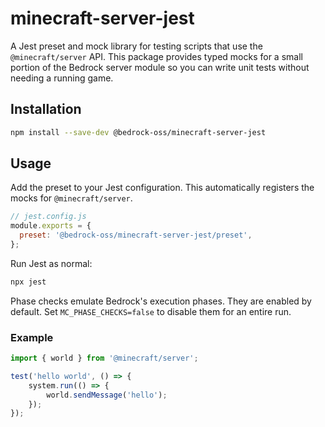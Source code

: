 # minecraft-server-jest

A Jest preset and mock library for testing scripts that use the `@minecraft/server` API. This package provides typed mocks for a small portion of the Bedrock server module so you can write unit tests without needing a running game.

## Installation

```bash
npm install --save-dev @bedrock-oss/minecraft-server-jest
```

## Usage

Add the preset to your Jest configuration. This automatically registers the mocks for `@minecraft/server`.

```js
// jest.config.js
module.exports = {
  preset: '@bedrock-oss/minecraft-server-jest/preset',
};
```

Run Jest as normal:

```bash
npx jest
```

Phase checks emulate Bedrock's execution phases. They are enabled by default. Set `MC_PHASE_CHECKS=false` to disable them for an entire run.

### Example

```ts
import { world } from '@minecraft/server';

test('hello world', () => {
    system.run(() => {
        world.sendMessage('hello');
    });
});
```
